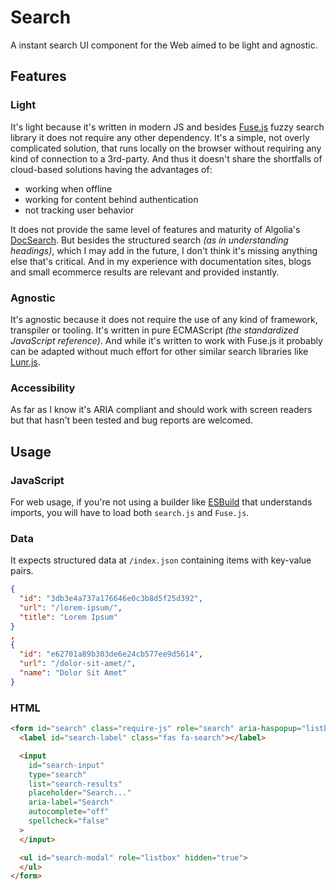 # Search
A instant search UI component for the Web aimed to be light and agnostic.

## Features
### Light
It's light because it's written in modern JS and besides [Fuse.js](https://fusejs.io/) fuzzy search library it does not require any other dependency. It's a simple, not overly complicated solution, that runs locally on the browser without requiring any kind of connection to a 3rd-party. And thus it doesn't share the shortfalls of cloud-based solutions having the advantages of:

- working when offline
- working for content behind authentication
- not tracking user behavior

It does not provide the same level of features and maturity of Algolia's [DocSearch](https://docsearch.algolia.com/). But besides the structured search *(as in understanding headings)*, which I may add in the future, I don't think it's missing anything else that's critical. And in my experience with documentation sites, blogs and small ecommerce results are relevant and provided instantly.

### Agnostic
It's agnostic because it does not require the use of any kind of framework, transpiler or tooling. It's written in pure ECMAScript *(the standardized JavaScript reference)*. And while it's written to work with Fuse.js it probably can be adapted without much effort for other similar search libraries like [Lunr.js](https://lunrjs.com/).

### Accessibility
As far as I know it's ARIA compliant and should work with screen readers but that hasn't been tested and bug reports are welcomed.

## Usage
### JavaScript
For web usage, if you're not using a builder like [ESBuild](https://esbuild.github.io/) that understands imports, you will have to load both `search.js` and `Fuse.js`.

### Data
It expects structured data at `/index.json` containing items with key-value pairs.

```json
{
  "id": "3db3e4a737a176646e0c3b8d5f25d392",
  "url": "/lorem-ipsum/",
  "title": "Lorem Ipsum"
}
, 
{
  "id": "e62701a89b303de6e24cb577ee9d5614",
  "url": "/dolor-sit-amet/",
  "name": "Dolor Sit Amet"
}
```

### HTML
```html
<form id="search" class="require-js" role="search" aria-haspopup="listbox" aria-labelledby="search-label">
  <label id="search-label" class="fas fa-search"></label>

  <input
    id="search-input"
    type="search"
    list="search-results"
    placeholder="Search..." 
    aria-label="Search"
    autocomplete="off"
    spellcheck="false"
  >
  </input>

  <ul id="search-modal" role="listbox" hidden="true">
  </ul>
</form>
```
